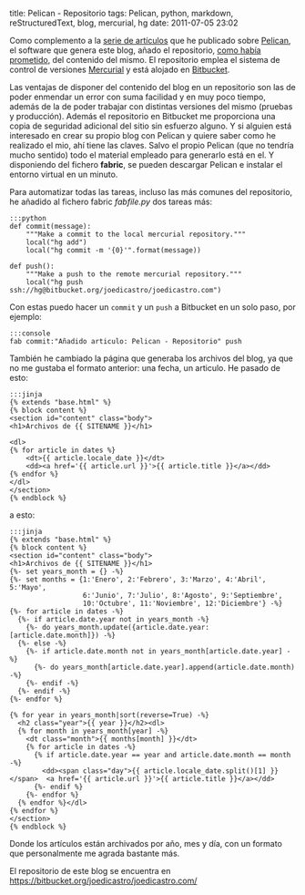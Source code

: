 title: Pelican - Repositorio
tags:  Pelican, python, markdown, reStructuredText, blog, mercurial, hg
date: 2011-07-05 23:02

Como complemento a la [serie de artículos][0] que he publicado sobre [Pelican][1], 
el software que genera este blog, añado el repositorio, [como había prometido][2], 
del contenido del mismo. El repositorio emplea el sistema de control de versiones 
[Mercurial][3] y está alojado en [Bitbucket][4].

  [0]: /tag/Pelican.html
  [1]: http://docs.notmyidea.org/alexis/pelican/
  [2]: /pelican-configuracion-y-personalizacion.html
  [3]: http://mercurial.selenic.com/
  [4]: https://bitbucket.org/
  
Las ventajas de disponer del contenido del blog en un repositorio son las de 
poder enmendar un error con suma facilidad y en muy poco tiempo, además de la de 
poder trabajar con distintas versiones del mismo (pruebas y producción). Además 
el repositorio en Bitbucket me proporciona una copia de seguridad adicional del 
sitio sin esfuerzo alguno. Y si alguien está interesado en crear su propio blog 
con Pelican y quiere saber como he realizado el mio, ahí tiene las claves. Salvo 
el propio Pelican (que no tendría mucho sentido) todo el material empleado para 
generarlo está en el. Y disponiendo del fichero **fabric**, se pueden descargar 
Pelican e instalar el entorno virtual en un minuto. 

Para automatizar todas las tareas, incluso las más comunes del repositorio, he 
añadido al fichero fabric *fabfile.py* dos tareas más:

    :::python
    def commit(message):
        """Make a commit to the local mercurial repository."""
        local("hg add")
        local("hg commit -m '{0}'".format(message))

    def push():
        """Make a push to the remote mercurial repository."""
        local("hg push ssh://hg@bitbucket.org/joedicastro/joedicastro.com")

Con estas puedo hacer un `commit` y un `push` a Bitbucket en un solo paso, por 
ejemplo:

    :::console
    fab commit:"Añadido articulo: Pelican - Repositorio" push
    
    
También he cambiado la página que generaba los archivos del blog, ya que no me 
gustaba el formato anterior: una fecha, un articulo. He pasado de esto:

    :::jinja
    {% extends "base.html" %}
    {% block content %}
    <section id="content" class="body">
    <h1>Archivos de {{ SITENAME }}</h1>

    <dl>
    {% for article in dates %}
        <dt>{{ article.locale_date }}</dt>
        <dd><a href='{{ article.url }}'>{{ article.title }}</a></dd>
    {% endfor %}
    </dl>
    </section>
    {% endblock %}

a esto:

    :::jinja
    {% extends "base.html" %}
    {% block content %}
    <section id="content" class="body">
    <h1>Archivos de {{ SITENAME }}</h1>
    {%- set years_month = {} -%}
    {%- set months = {1:'Enero', 2:'Febrero', 3:'Marzo', 4:'Abril', 5:'Mayo', 
				      6:'Junio', 7:'Julio', 8:'Agosto', 9:'Septiembre', 
				      10:'Octubre', 11:'Noviembre', 12:'Diciembre'} -%} 
    {%- for article in dates -%}
      {%- if article.date.year not in years_month -%}
        {%- do years_month.update({article.date.year:[article.date.month]}) -%}
      {%- else -%}
      	{%- if article.date.month not in years_month[article.date.year] -%}	
	      {%- do years_month[article.date.year].append(article.date.month) -%}
        {%- endif -%}
      {%- endif -%}
    {%- endfor %}

    {% for year in years_month|sort(reverse=True) -%}
      <h2 class="year">{{ year }}</h2><dl>	
      {% for month in years_month[year] -%}
        <dt class="month">{{ months[month] }}</dt>
        {% for article in dates -%}
          {% if article.date.year == year and article.date.month == month -%}
      	    <dd><span class="day">{{ article.locale_date.split()[1] }}</span>  <a href='{{ article.url }}'>{{ article.title }}</a></dd>
      	  {%- endif %}
        {%- endfor %}
      {% endfor %}</dl>
    {% endfor %}
    </section>
    {% endblock %}

Donde los artículos están archivados por año, mes y día, con un formato que 
personalmente me agrada bastante más.

El repositorio de este blog se encuentra en 
<https://bitbucket.org/joedicastro/joedicastro.com/>

